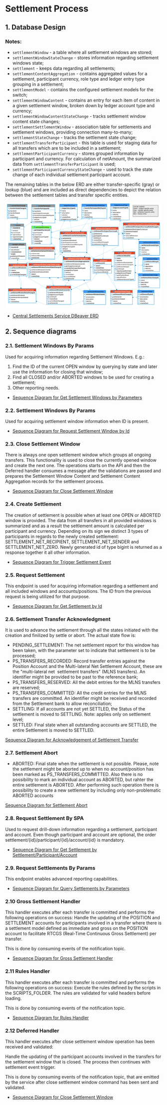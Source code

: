 # Settlement Process

## 1. Database Design

### Notes:

- `settlementWindow` - a table where all settlement windows are stored;
- `settlementWindowStateChange` - stores information regarding settlement windows state;
- `settlement` - keeps data regarding all settlements;
- `settlementContentAggregation` - contains aggregated values for a settlement, participant currency, role type and ledger entry type grouping in a settlement;
- `settlementModel` - contains the configured settlement models for the switch;
- `settlementWindowContent` - contains an entry for each item of content in a given settlement window, broken down by ledger account type and currency;
- `settlementWindowContentStateChange` - tracks settlement window content state changes;
- `settlementSettlementWindow` - association table for settlements and settlement windows, providing connection many-to-many;
- `settlementStateChange` - tracks the settlement state change;
- `settlementTransferParticipant` - this table is used for staging data for all transfers which are to be included in a settlement;
- `settlementParticipantCurrency` - stores grouped information by participant and currency. For calculation of netAmount, the summarized data from `settlementTransferParticipant` is used;
- `settlementParticipantCurrencyStateChange` - used to track the state change of each individual settlement participant account.

The remaining tables in the below ERD are either transfer-specific (gray) or lookup (blue) and are included as direct dependencies to depict the relation between the settlement tables and transfer specific entities.

![Central Settlements. Service ERD](./assets/entities/central-settlements-db-schema.png)

* [Central Settlements Service DBeaver ERD](./assets/entities/central-settlements-db-schema-dbeaver.erd)

## 2. Sequence diagrams

### 2.1. Settlement Windows By Params

Used for acquiring information regarding Settlement Windows. E.g.:
1. Find the ID of the current OPEN window by querying by state and later use the information for closing that window;
2. Find all CLOSED and/or ABORTED windows to be used for creating a settlement;
3. Other reporting needs.
- [Sequence Diagram for Get Settlement Windows by Parameters](get-settlement-windows-by-params.md)

### 2.2. Settlement Windows By Params

Used for acquiring settlement window information when ID is present.
- [Sequence Diagram for Request Settlement Window by Id](get-settlement-window-by-id.md)

### 2.3. Close Settlement Window

There is always one open settlement window which groups all ongoing transfers. This functionality is used to close the currently opened window and create the next one. The operations starts on the API and then the Deferred handler consumes a message after the validations are passed and prepares the Settlement Window Content and Settlement Content Aggregation records for the settlement process.
- [Sequence Diagram for Close Settlement Window](post-close-settlement-window.md)

### 2.4. Create Settlement

The creation of settlement is possible when at least one OPEN or ABORTED window is provided. The data from all transfers in all provided windows is summarized and as a result the settlement amount is calculated per participant and currency. Depending on its sign we distinct 3 types of participants in regards to the newly created settlement: SETTLEMENT_NET_RECIPIENT, SETTLEMENT_NET_SENDER and SETTLEMENT_NET_ZERO. Newly generated id of type bigint is returned as a response together it all other information.
- [Sequence Diagram for Trigger Settlement Event](post-create-settlement.md)

### 2.5. Request Settlement

This endpoint is used for acquiring information regarding a settlement and all included windows and accounts/positions. The ID from the previous request is being utilized for that purpose.
- [Sequence Diagram for Get Settlement by Id](get-settlement-by-id.md)

### 2.6. Settlement Transfer Acknowledgment

It is used to advance the settlement through all the states initiated with the creation and finilized by settle or abort. The actual state flow is:
- PENDING_SETTLEMENT: The net settlement report for this window has been taken, with the parameter set to indicate that settlement is to be processed;
- PS_TRANSFERS_RECORDED: Record transfer entries against the Position Account and the Multi-lateral Net Settlement Account, these are the "multi-lateral net  settlement transfers" (MLNS transfers). An identifier might be provided to be past to the reference bank;
- PS_TRANSFERS_RESERVED: All the debit entries for the MLNS transfers are reserved;
- PS_TRANSFERS_COMMITTED: All the credit entries for the MLNS transfers are committed. An identifier might be received and recorded from the Settlement bank to allow reconciliation;
- SETTLING: If all accounts are not yet SETTLED, the Status of the settlement is moved to SETTLING. Note: applies only on settlement level;
- SETTLED: Final state when all outstanding accounts are SETTLED, the entire Settlement is moved to SETTLED.

[Sequence Diagram for Acknowledgement of Settlement Transfer](put-settlement-transfer-ack.md)

### 2.7. Settlement Abort

- ABORTED: Final state when the settlement is not possible. Please, note the settlement might be aborted up to when no account/position has been marked as PS_TRANSFERS_COMMITTED. Also there is no possibility to mark an individual account as ABORTED, but rahter the entire settlement is ABORTED. After performing such operation there is possibility to create a new settlement by including only non-problematic ABORTED accounts

[Sequence Diagram for Settlement Abort](put-settlement-abort.md)

### 2.8. Request Settlement By SPA

Used to request drill-down information regarding a settlement, participant and account. Even though participant and account are optional, the order settlement/{id}/participant/{id}/account/{id} is mandatory.

- [Sequence Diagram for Get Settlement by Settlement/Participant/Account](get-settlement-by-spa.md)

### 2.9. Request Settlements By Params

This endpoint enables advanced reporting capabilities.

- [Sequence Diagram for Query Settlements by Parameters](get-settlements-by-params.md)

### 2.10 Gross Settlement Handler

This handler executes after each transfer is committed and performs the following operations on success:
  Handle the updating of the POSITION and SETTLEMENT accounts for participants involved in a transfer where there is a settlement model defined as immediate and gross on the POSITION account to facilitate RTCGS (Real-Time Continuous Gross Settlement) per transfer.

This is done by consuming events of the notification topic.

- [Sequence Diagram for Gross Settlement Handler](gross-settlement-handler-consume.md)

### 2.11 Rules Handler

This handler executes after each transfer is committed and performs the following operations on success:
 Execute the rules defined by the scripts in the SCRIPTS_FOLDER. The rules are validated for valid headers before loading.

This is done by consuming events of the notification topic.

- [Sequence Diagram for Rules Handler](rules-handler-consume.md)

### 2.12 Deferred Handler

This handler executes after close settlement window operation has been received and validated:

   Handle the updating of the participant accounts involved in the transfers for the settlement window that is closed. The process then continues with settlement event trigger.

This is done by consuming events of the notification topic, that are emitted by the service after close settlement window command has been sent and validated. 
- [Sequence Diagram for Close Settlement Window](post-close-settlement-window.md)
